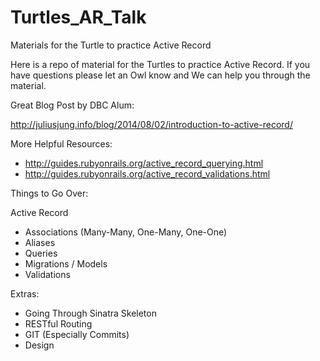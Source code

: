 Turtles_AR_Talk
===============

Materials for the Turtle to practice Active Record

Here is a repo of material for the Turtles to practice Active Record. If you have questions please let an Owl know and We can help you through the material.

Great Blog Post by DBC Alum:

http://juliusjung.info/blog/2014/08/02/introduction-to-active-record/

More Helpful Resources:

* http://guides.rubyonrails.org/active_record_querying.html
* http://guides.rubyonrails.org/active_record_validations.html


Things to Go Over:

Active Record
  * Associations (Many-Many, One-Many, One-One)
  * Aliases
  * Queries
  * Migrations / Models
  * Validations

Extras:

* Going Through Sinatra Skeleton
* RESTful Routing
* GIT (Especially Commits)
* Design
